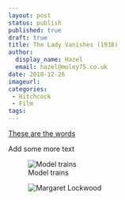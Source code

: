 ```yaml
---
layout: post
status: publish
published: true
draft: true
title: The Lady Vanishes (1938)
author:
  display_name: Hazel
  email: hazel@moley75.co.uk
date: 2018-12-26
imageurl: 
categories:
 - Hitchcock
 - Film
tags:
---
```

[These are the words](http://bbc.co.uk)

Add some more text

<figure class="caption aligncenter"><img src="https://the.hitchcock.zone/1000/22/0011.jpg" alt="Model trains" /><figcaption class="caption-text">Model trains</figcaption></figure>

<figure class="caption aligncenter"><img src="http://www.doctormacro.com/Images/Lockwood,%20Margaret/Annex/Annex%20-%20Lockwood,%20Margaret%20(Rulers%20of%20the%20Sea)_01.jpg" alt="Margaret Lockwood" /></figure>
